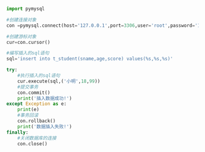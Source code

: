 
<BlogInfo id="591" title="9.操作MySQL数据库插入一条数据" author="白日梦想猿" pv=0 read_times=0 pre_cost_time=0分22秒 category="数据库编程" tag_list="['数据库编程']" create_time="2020.07.09 15:54:49" update_time="2020.07.11 11:01:21" />

```python
import pymysql

#创建连接对象
con =pymysql.connect(host='127.0.0.1',port=3306,user='root',password='123456',database='python_db')

#创建游标对象
cur=con.cursor()

#编写插入的sql语句
sql='insert into t_student(sname,age,score) values(%s,%s,%s)'

try:
    #执行插入的sql语句
    cur.execute(sql,('小明',18,99))
    #提交事务
    con.commit()
    print('插入数据成功!')
except Exception as e:
    print(e)
    #事务回滚
    con.rollback()
    print('数据插入失败!')
finally:
    #关闭数据库的连接
    con.close()

```
